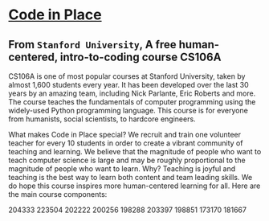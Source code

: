 # [Code in Place](https://codeinplace.stanford.edu/)

## From `Stanford University`, A free human-centered, intro-to-coding course CS106A

CS106A is one of most popular courses at Stanford University, taken by almost 1,600 students every year. It has been developed over the last 30 years by an amazing team, including Nick Parlante, Eric Roberts and more. The course teaches the fundamentals of computer programming using the widely-used Python programming language. This course is for everyone from humanists, social scientists, to hardcore engineers.

What makes Code in Place special? We recruit and train one volunteer teacher for every 10 students in order to create a vibrant community of teaching and learning. We believe that the magnitude of people who want to teach computer science is large and may be roughly proportional to the magnitude of people who want to learn. Why? Teaching is joyful and teaching is the best way to learn both content and team leading skills. We do hope this course inspires more human-centered learning for all. Here are the main course components:

204333
223504
202222
200256
198288
203397
198851
173170
181667
